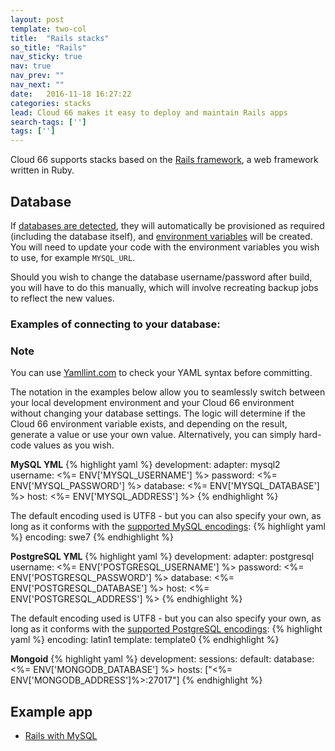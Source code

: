 ```yaml
---
layout: post
template: two-col
title:  "Rails stacks"
so_title: "Rails"
nav_sticky: true
nav: true
nav_prev: ""
nav_next: ""
date:   2016-11-18 16:27:22
categories: stacks
lead: Cloud 66 makes it easy to deploy and maintain Rails apps
search-tags: ['']
tags: ['']
---
```


Cloud 66 supports stacks based on the [Rails framework](http://rubyonrails.org/), a web framework written in Ruby.

## Database

If [databases are detected](/stacks/databases.html), they will automatically be provisioned as required (including the database itself), and [environment variables](/stack-features/env-vars.html) will be created. You will need to update your code with the environment variables you wish to use, for example `MYSQL_URL`.

Should you wish to change the database username/password after build, you will have to do this manually, which will involve recreating backup jobs to reflect the new values.

### Examples of connecting to your database:

<div class="notice">
    <h3>Note</h3>
	<p>You can use <a href="http://yamllint.com/" target="_blank">Yamllint.com</a> to check your YAML syntax before committing.</p>
</div>

The notation in the examples below allow you to seamlessly switch between your local development environment and your Cloud 66 environment without
changing your database settings. The logic will determine if the Cloud 66 environment variable exists, and depending on the result, generate a value
or use your own value. Alternatively, you can simply hard-code values as you wish.

**MySQL YML**
{% highlight yaml %}
development:
    adapter: mysql2
    username: <%= ENV['MYSQL_USERNAME'] %>
    password: <%= ENV['MYSQL_PASSWORD'] %>
    database: <%= ENV['MYSQL_DATABASE'] %>
    host: <%= ENV['MYSQL_ADDRESS'] %>
{% endhighlight %}

The default encoding used is UTF8 - but you can also specify your own, as long as it conforms with the [supported MySQL encodings](https://dev.mysql.com/doc/refman/5.5/en/charset-charsets.html):
{% highlight yaml %}
encoding: swe7
{% endhighlight %}

**PostgreSQL YML**
{% highlight yaml %}
development:
    adapter: postgresql
    username: <%= ENV['POSTGRESQL_USERNAME'] %>
    password: <%= ENV['POSTGRESQL_PASSWORD'] %>
    database: <%= ENV['POSTGRESQL_DATABASE'] %>
    host: <%= ENV['POSTGRESQL_ADDRESS'] %>
{% endhighlight %}

The default encoding used is UTF8 - but you can also specify your own, as long as it conforms with the [supported PostgreSQL encodings](http://www.postgresql.org/docs/9.3/static/multibyte.html):
{% highlight yaml %}
encoding: latin1
template: template0
{% endhighlight %}

**Mongoid**
{% highlight yaml %}
development:
  sessions:
    default:
      database: <%= ENV['MONGODB_DATABASE'] %>
      hosts: ["<%= ENV['MONGODB_ADDRESS']%>:27017"]
{% endhighlight %}

## Example app

* <a href="https://app.cloud66.com/stacks/new?eduid=rails_mysql" target="_blank">Rails with MySQL</a>